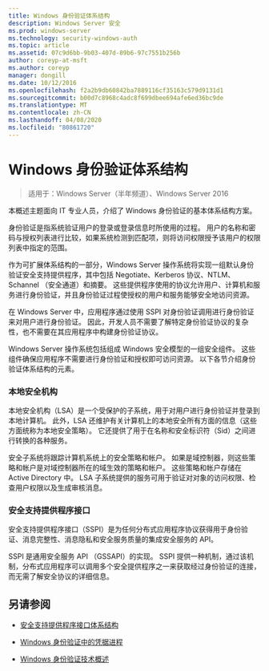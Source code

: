 ```yaml
---
title: Windows 身份验证体系结构
description: Windows Server 安全
ms.prod: windows-server
ms.technology: security-windows-auth
ms.topic: article
ms.assetid: 07c9d6bb-9b03-407d-89b6-97c7551b256b
author: coreyp-at-msft
ms.author: coreyp
manager: dongill
ms.date: 10/12/2016
ms.openlocfilehash: f2a2b9db60842ba7889116cf35163c579d9131d1
ms.sourcegitcommit: b00d7c8968c4adc8f699dbee694afe6ed36bc9de
ms.translationtype: MT
ms.contentlocale: zh-CN
ms.lasthandoff: 04/08/2020
ms.locfileid: "80861720"
---
```

# <a name="windows-authentication-architecture"></a>Windows 身份验证体系结构

>适用于：Windows Server（半年频道）、Windows Server 2016

本概述主题面向 IT 专业人员，介绍了 Windows 身份验证的基本体系结构方案。

身份验证是指系统验证用户的登录或登录信息时所使用的过程。 用户的名称和密码与授权列表进行比较，如果系统检测到匹配项，则将访问权限授予该用户的权限列表中指定的范围。

作为可扩展体系结构的一部分，Windows Server 操作系统将实现一组默认身份验证安全支持提供程序，其中包括 Negotiate、Kerberos 协议、NTLM、Schannel （安全通道）和摘要。 这些提供程序使用的协议允许用户、计算机和服务进行身份验证，并且身份验证过程使授权的用户和服务能够安全地访问资源。

在 Windows Server 中，应用程序通过使用 SSPI 对身份验证调用进行身份验证来对用户进行身份验证。 因此，开发人员不需要了解特定身份验证协议的复杂性，也不需要在其应用程序中构建身份验证协议。

Windows Server 操作系统包括组成 Windows 安全模型的一组安全组件。 这些组件确保应用程序不需要进行身份验证和授权即可访问资源。 以下各节介绍身份验证体系结构的元素。

### <a name="local-security-authority"></a>本地安全机构
本地安全机构（LSA）是一个受保护的子系统，用于对用户进行身份验证并登录到本地计算机。 此外，LSA 还维护有关计算机上的本地安全所有方面的信息（这些方面统称为本地安全策略）。 它还提供了用于在名称和安全标识符（Sid）之间进行转换的各种服务。

安全子系统将跟踪计算机系统上的安全策略和帐户。 如果是域控制器，则这些策略和帐户是对域控制器所在的域生效的策略和帐户。 这些策略和帐户存储在 Active Directory 中。 LSA 子系统提供的服务可用于验证对对象的访问权限、检查用户权限以及生成审核消息。

### <a name="security-support-provider-interface"></a>安全支持提供程序接口
安全支持提供程序接口（SSPI）是为任何分布式应用程序协议获得用于身份验证、消息完整性、消息隐私和安全服务质量的集成安全服务的 API。

SSPI 是通用安全服务 API （GSSAPI）的实现。 SSPI 提供一种机制，通过该机制，分布式应用程序可以调用多个安全提供程序之一来获取经过身份验证的连接，而无需了解安全协议的详细信息。

## <a name="see-also"></a>另请参阅

-   [安全支持提供程序接口体系结构](security-support-provider-interface-architecture.md)

-   [Windows 身份验证中的凭据进程](credentials-processes-in-windows-authentication.md)

-   [Windows 身份验证技术概述](https://technet.microsoft.com/library/dn169029.aspx)


